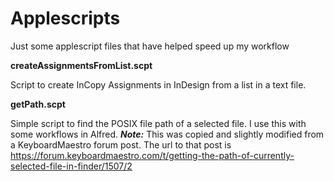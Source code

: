 # Applescripts
Just some applescript files that have helped speed up my workflow

**createAssignmentsFromList.scpt**

Script to create InCopy Assignments in InDesign from a list in a text file.

**getPath.scpt**

Simple script to find the POSIX file path of a selected file. I use this with some workflows in Alfred. **_Note:_** This was copied and slightly modified from a KeyboardMaestro forum post. The url to that post is https://forum.keyboardmaestro.com/t/getting-the-path-of-currently-selected-file-in-finder/1507/2
